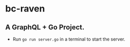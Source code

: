 # bc-raven

## A GraphQL + Go Project.

* Run `go run server.go` in a terminal to start the server.
